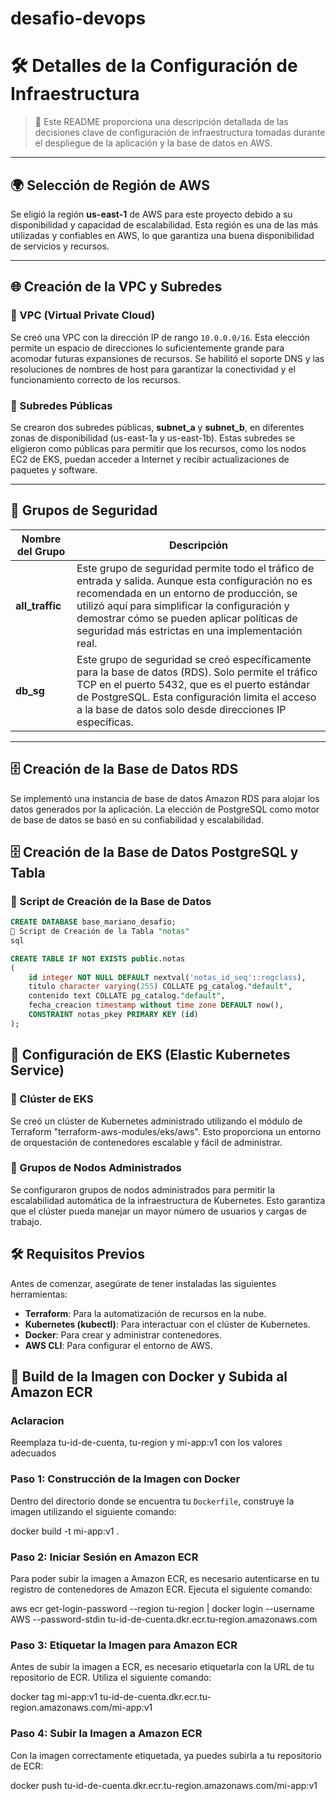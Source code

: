# desafio-devops

# 🛠️ Detalles de la Configuración de Infraestructura

> 📖 Este README proporciona una descripción detallada de las decisiones clave de configuración de infraestructura tomadas durante el despliegue de la aplicación y la base de datos en AWS. 

---

## 🌍 Selección de Región de AWS

Se eligió la región **us-east-1** de AWS para este proyecto debido a su disponibilidad y capacidad de escalabilidad. Esta región es una de las más utilizadas y confiables en AWS, lo que garantiza una buena disponibilidad de servicios y recursos.

---

## 🌐 Creación de la VPC y Subredes

### 📌 VPC (Virtual Private Cloud)

Se creó una VPC con la dirección IP de rango `10.0.0.0/16`. Esta elección permite un espacio de direcciones lo suficientemente grande para acomodar futuras expansiones de recursos. Se habilitó el soporte DNS y las resoluciones de nombres de host para garantizar la conectividad y el funcionamiento correcto de los recursos.

### 📌 Subredes Públicas

Se crearon dos subredes públicas, **subnet_a** y **subnet_b**, en diferentes zonas de disponibilidad (us-east-1a y us-east-1b). Estas subredes se eligieron como públicas para permitir que los recursos, como los nodos EC2 de EKS, puedan acceder a Internet y recibir actualizaciones de paquetes y software.

---

## 🔐 Grupos de Seguridad

| Nombre del Grupo | Descripción |
|------------------|-------------|
| **all_traffic**  | Este grupo de seguridad permite todo el tráfico de entrada y salida. Aunque esta configuración no es recomendada en un entorno de producción, se utilizó aquí para simplificar la configuración y demostrar cómo se pueden aplicar políticas de seguridad más estrictas en una implementación real. |
| **db_sg**        | Este grupo de seguridad se creó específicamente para la base de datos (RDS). Solo permite el tráfico TCP en el puerto 5432, que es el puerto estándar de PostgreSQL. Esta configuración limita el acceso a la base de datos solo desde direcciones IP específicas. |

---

## 🗄️ Creación de la Base de Datos RDS

Se implementó una instancia de base de datos Amazon RDS para alojar los datos generados por la aplicación. La elección de PostgreSQL como motor de base de datos se basó en su confiabilidad y escalabilidad.

## 🗄️ Creación de la Base de Datos PostgreSQL y Tabla

### 📜 Script de Creación de la Base de Datos

```sql
CREATE DATABASE base_mariano_desafio;
📜 Script de Creación de la Tabla "notas"
sql

CREATE TABLE IF NOT EXISTS public.notas
(
    id integer NOT NULL DEFAULT nextval('notas_id_seq'::regclass),
    titulo character varying(255) COLLATE pg_catalog."default",
    contenido text COLLATE pg_catalog."default",
    fecha_creacion timestamp without time zone DEFAULT now(),
    CONSTRAINT notas_pkey PRIMARY KEY (id)
);
```

## 🚀 Configuración de EKS (Elastic Kubernetes Service)

### 📌 Clúster de EKS

Se creó un clúster de Kubernetes administrado utilizando el módulo de Terraform "terraform-aws-modules/eks/aws". Esto proporciona un entorno de orquestación de contenedores escalable y fácil de administrar.

### 📌 Grupos de Nodos Administrados

Se configuraron grupos de nodos administrados para permitir la escalabilidad automática de la infraestructura de Kubernetes. Esto garantiza que el clúster pueda manejar un mayor número de usuarios y cargas de trabajo.



## 🛠️ Requisitos Previos

Antes de comenzar, asegúrate de tener instaladas las siguientes herramientas:

- **Terraform**: Para la automatización de recursos en la nube.
- **Kubernetes (kubectl)**: Para interactuar con el clúster de Kubernetes.
- **Docker**: Para crear y administrar contenedores.
- **AWS CLI**: Para configurar el entorno de AWS.


## 🐳 Build de la Imagen con Docker y Subida al Amazon ECR

### **Aclaracion**
Reemplaza tu-id-de-cuenta, tu-region y mi-app:v1 con los valores adecuados

### **Paso 1: Construcción de la Imagen con Docker**

Dentro del directorio donde se encuentra tu `Dockerfile`, construye la imagen utilizando el siguiente comando:

docker build -t mi-app:v1 .

### **Paso 2: Iniciar Sesión en Amazon ECR**

Para poder subir la imagen a Amazon ECR, es necesario autenticarse en tu registro de contenedores de Amazon ECR. Ejecuta el siguiente comando:

aws ecr get-login-password --region tu-region | docker login --username AWS --password-stdin tu-id-de-cuenta.dkr.ecr.tu-region.amazonaws.com

### **Paso 3: Etiquetar la Imagen para Amazon ECR**

Antes de subir la imagen a ECR, es necesario etiquetarla con la URL de tu repositorio de ECR. Utiliza el siguiente comando:

docker tag mi-app:v1 tu-id-de-cuenta.dkr.ecr.tu-region.amazonaws.com/mi-app:v1

### **Paso 4: Subir la Imagen a Amazon ECR**

Con la imagen correctamente etiquetada, ya puedes subirla a tu repositorio de ECR:

docker push tu-id-de-cuenta.dkr.ecr.tu-region.amazonaws.com/mi-app:v1

